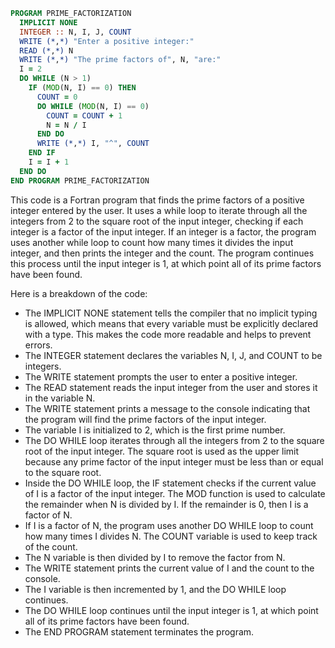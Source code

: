 ```fortran
PROGRAM PRIME_FACTORIZATION
  IMPLICIT NONE
  INTEGER :: N, I, J, COUNT
  WRITE (*,*) "Enter a positive integer:"
  READ (*,*) N
  WRITE (*,*) "The prime factors of", N, "are:"
  I = 2
  DO WHILE (N > 1)
    IF (MOD(N, I) == 0) THEN
      COUNT = 0
      DO WHILE (MOD(N, I) == 0)
        COUNT = COUNT + 1
        N = N / I
      END DO
      WRITE (*,*) I, "^", COUNT
    END IF
    I = I + 1
  END DO
END PROGRAM PRIME_FACTORIZATION
```

This code is a Fortran program that finds the prime factors of a positive integer entered by the user. It uses a while loop to iterate through all the integers from 2 to the square root of the input integer, checking if each integer is a factor of the input integer. If an integer is a factor, the program uses another while loop to count how many times it divides the input integer, and then prints the integer and the count. The program continues this process until the input integer is 1, at which point all of its prime factors have been found.

Here is a breakdown of the code:

* The IMPLICIT NONE statement tells the compiler that no implicit typing is allowed, which means that every variable must be explicitly declared with a type. This makes the code more readable and helps to prevent errors.
* The INTEGER statement declares the variables N, I, J, and COUNT to be integers.
* The WRITE statement prompts the user to enter a positive integer.
* The READ statement reads the input integer from the user and stores it in the variable N.
* The WRITE statement prints a message to the console indicating that the program will find the prime factors of the input integer.
* The variable I is initialized to 2, which is the first prime number.
* The DO WHILE loop iterates through all the integers from 2 to the square root of the input integer. The square root is used as the upper limit because any prime factor of the input integer must be less than or equal to the square root.
* Inside the DO WHILE loop, the IF statement checks if the current value of I is a factor of the input integer. The MOD function is used to calculate the remainder when N is divided by I. If the remainder is 0, then I is a factor of N.
* If I is a factor of N, the program uses another DO WHILE loop to count how many times I divides N. The COUNT variable is used to keep track of the count.
* The N variable is then divided by I to remove the factor from N.
* The WRITE statement prints the current value of I and the count to the console.
* The I variable is then incremented by 1, and the DO WHILE loop continues.
* The DO WHILE loop continues until the input integer is 1, at which point all of its prime factors have been found.
* The END PROGRAM statement terminates the program.